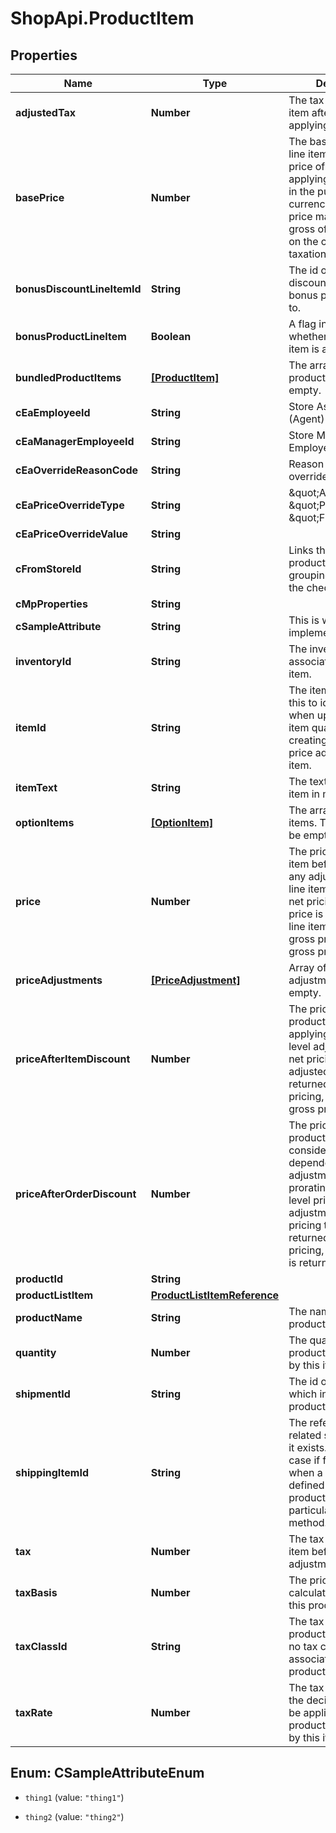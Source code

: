 # ShopApi.ProductItem

## Properties
Name | Type | Description | Notes
------------ | ------------- | ------------- | -------------
**adjustedTax** | **Number** | The tax of the product item after adjustments applying. | [optional] 
**basePrice** | **Number** | The base price for the line item, which is the  price of the unit before applying adjustments, in the purchase  currency. The base price may be net or gross of tax depending  on the configured taxation policy. | [optional] 
**bonusDiscountLineItemId** | **String** | The id of the bonus discount line item this bonus product relates to. | [optional] 
**bonusProductLineItem** | **Boolean** | A flag indicating whether the product item is a bonus. | [optional] 
**bundledProductItems** | [**[ProductItem]**](ProductItem.md) | The array of bundled product items. Can be empty. | [optional] 
**cEaEmployeeId** | **String** | Store Associate&#39;s (Agent) Employee Id | [optional] 
**cEaManagerEmployeeId** | **String** | Store Manager&#39;s Employee Id | [optional] 
**cEaOverrideReasonCode** | **String** | Reason code for price override | [optional] 
**cEaPriceOverrideType** | **String** | \&quot;Amount\&quot;, \&quot;Percent\&quot;, \&quot;FixedPrice\&quot; | [optional] 
**cEaPriceOverrideValue** | **String** |  | [optional] 
**cFromStoreId** | **String** | Links the store to the product line item for grouping shipments in the checkout process. | [optional] 
**cMpProperties** | **String** |  | [optional] 
**cSampleAttribute** | **String** | This is where you can implement things. | [optional] 
**inventoryId** | **String** | The inventory list id associated with this item. | [optional] 
**itemId** | **String** | The item identifier. Use this to identify an item when updating the item quantity or creating a custom price  adjustment for an item. | [optional] 
**itemText** | **String** | The text describing the item in more detail. | [optional] 
**optionItems** | [**[OptionItem]**](OptionItem.md) | The array of option items. This array can be empty. | [optional] 
**price** | **Number** | The price of the line item before applying any adjustments. If the line item is based on net pricing  then the net price is returned. If the line item is based on gross  pricing then the gross price is returned. | [optional] 
**priceAdjustments** | [**[PriceAdjustment]**](PriceAdjustment.md) | Array of price adjustments. Can be empty. | [optional] 
**priceAfterItemDiscount** | **Number** | The price of the product line item after applying all product-level  adjustments. For net pricing the adjusted net price is returned. For gross pricing, the adjusted  gross price is returned. | [optional] 
**priceAfterOrderDiscount** | **Number** | The price of this product line item after considering all  dependent price adjustments and prorating all order-level  price adjustments. For net pricing the net price is returned. For gross  pricing, the gross price is returned. | [optional] 
**productId** | **String** |  | [optional] 
**productListItem** | [**ProductListItemReference**](ProductListItemReference.md) |  | [optional] 
**productName** | **String** | The name of the product. | [optional] 
**quantity** | **Number** | The quantity of the products represented by this item. | 
**shipmentId** | **String** | The id of the shipment which includes the product item. | [optional] 
**shippingItemId** | **String** | The reference to the related shipping item if it exists. This is the case if for example when a surcharge is  defined for individual products using a particular a shipping method. | [optional] 
**tax** | **Number** | The tax of the product item before adjustments applying. | [optional] 
**taxBasis** | **Number** | The price used to calculate the tax for this product item. | [optional] 
**taxClassId** | **String** | The tax class ID for the product item or null  if no tax class ID is associated with the product item. | [optional] 
**taxRate** | **Number** | The tax rate, which is the decimal tax rate to be applied  to the product represented by this item. | [optional] 


<a name="CSampleAttributeEnum"></a>
## Enum: CSampleAttributeEnum


* `thing1` (value: `"thing1"`)

* `thing2` (value: `"thing2"`)




